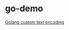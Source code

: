 # go-demo
[Golang custom text encoding](https://matthung0807.blogspot.com/2022/03/go-custom-txt-encoding.html)
